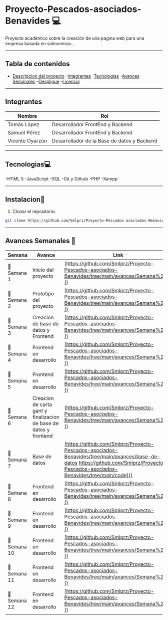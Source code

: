 # Proyecto-Pescados-asociados-Benavides 💻
Proyecto académico sobre la creación de una pagina web para una empresa basada en salmoneras...

---

## Tabla de contenidos 
- [Descripcion del proyecto](#-Descripcion-del-proyecto)
-[Integrantes](#-integtrantes)
-[Tecnologias](#-tecnologias)
-[Avances Semanales](#-avances-semanales)
-[Despligue](#-despligue)
-[Licencia](#-licencia-https://github.com/Smlprz/Proyecto-Pescados-asociados-Benavides/blob/main/LICENSE)

---

## Integrantes

|Nombre                    |Rol                                  |                      
|--------------------------|-------------------------------------|
|Tomás López               |Desarrollador FrontEnd y Backend      |
|Samuel Pérez              |Desarrollador FrontEnd y Backend      |
|Vicente Oyarzún           |Desarrollador  de la Base de datos y Backend|

---

## Tecnologias💻
-HTML 5 
-JavaScript
-SQL
-Git y Github
-PHP
-Xampp

---

## Instalacion💾

1. Clonar el repositorio:
```bash
git clone https://github.com/Smlprz/Proyecto-Pescados-asociados-Benavides.git

```

---
## Avances Semanales 📂

|Semana           |Avance                  |Link   |
|-----------------|------------------------|-------|
|📂 Semana 1         | Inicio del proyecto |[https://github.com/Smlprz/Proyecto-Pescados-asociados-Benavides/tree/main/avances/Semana%201]()|
|📂Semana 2         | Prototipo del proyecto |[https://github.com/Smlprz/Proyecto-Pescados-asociados-Benavides/tree/main/avances/Semana%202]()|
|📂Semana 3         | Creacion de base de datos y Frontend|[https://github.com/Smlprz/Proyecto-Pescados-asociados-Benavides/tree/main/avances/Semana%203]()|
|📂Semana 4         | Frontend en desarrollo |[https://github.com/Smlprz/Proyecto-Pescados-asociados-Benavides/tree/main/avances/Semana%204]()|
|📂Semana 5         | Frontend en desarrollo|[https://github.com/Smlprz/Proyecto-Pescados-asociados-Benavides/tree/main/avances/Semana%205]()|
|📂Semana 6         | Creacion de carta gant y finalizacion de base de datos y frontend |[https://github.com/Smlprz/Proyecto-Pescados-asociados-Benavides/tree/main/avances/Semana%206]()|
|📂Semana 7         | Base de datos|[https://github.com/Smlprz/Proyecto-Pescados-asociados-Benavides/tree/main/avances/base-de-datos https://github.com/Smlprz/Proyecto-Pescados-asociados-Benavides/tree/main/code]()|
|📂Semana 8         | Frontend en desarrollo|[https://github.com/Smlprz/Proyecto-Pescados-asociados-Benavides/tree/main/avances/Semana%205]()|
|📂Semana 9         | Frontend en desarrollo|[https://github.com/Smlprz/Proyecto-Pescados-asociados-Benavides/tree/main/avances/Semana%205]()|
|📂Semana 10        | Frontend en desarrollo|[https://github.com/Smlprz/Proyecto-Pescados-asociados-Benavides/tree/main/avances/Semana%205]()|
|📂Semana 11        | Frontend en desarrollo|[https://github.com/Smlprz/Proyecto-Pescados-asociados-Benavides/tree/main/avances/Semana%205]()|
|📂Semana 12        | Frontend en desarrollo|[https://github.com/Smlprz/Proyecto-Pescados-asociados-Benavides/tree/main/avances/Semana%205]()|

